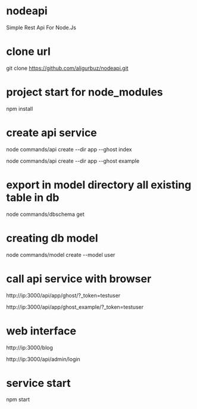 # nodeapi
Simple Rest Api For Node.Js

# clone url
git clone https://github.com/aligurbuz/nodeapi.git

# project start for node_modules
npm install

# create api service
node commands/api create --dir app --ghost index

node commands/api create --dir app --ghost example

# export in model directory all existing table in db
node commands/dbschema get

# creating db model
node commands/model create --model user

# call api service with browser
http://ip:3000/api/app/ghost/?_token=testuser

http://ip:3000/api/app/ghost_example/?_token=testuser

# web interface
http://ip:3000/blog

http://ip:3000/api/admin/login

# service start
npm start
